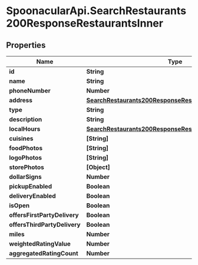 # SpoonacularApi.SearchRestaurants200ResponseRestaurantsInner

## Properties

Name | Type | Description | Notes
------------ | ------------- | ------------- | -------------
**id** | **String** |  | [optional] 
**name** | **String** |  | [optional] 
**phoneNumber** | **Number** |  | [optional] 
**address** | [**SearchRestaurants200ResponseRestaurantsInnerAddress**](SearchRestaurants200ResponseRestaurantsInnerAddress.md) |  | [optional] 
**type** | **String** |  | [optional] 
**description** | **String** |  | [optional] 
**localHours** | [**SearchRestaurants200ResponseRestaurantsInnerLocalHours**](SearchRestaurants200ResponseRestaurantsInnerLocalHours.md) |  | [optional] 
**cuisines** | **[String]** |  | [optional] 
**foodPhotos** | **[String]** |  | [optional] 
**logoPhotos** | **[String]** |  | [optional] 
**storePhotos** | **[Object]** |  | [optional] 
**dollarSigns** | **Number** |  | [optional] 
**pickupEnabled** | **Boolean** |  | [optional] 
**deliveryEnabled** | **Boolean** |  | [optional] 
**isOpen** | **Boolean** |  | [optional] 
**offersFirstPartyDelivery** | **Boolean** |  | [optional] 
**offersThirdPartyDelivery** | **Boolean** |  | [optional] 
**miles** | **Number** |  | [optional] 
**weightedRatingValue** | **Number** |  | [optional] 
**aggregatedRatingCount** | **Number** |  | [optional] 


